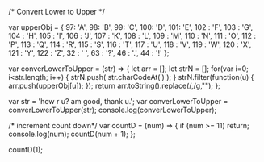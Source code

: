 /* Convert Lower to Upper */

var upperObj = {
  97: 'A',
  98: 'B',
  99: 'C',
  100: 'D',
  101: 'E',
  102	: 'F',
  103	: 'G',
  104	: 'H',
  105	: 'I',
  106	: 'J',
  107	: 'K',
  108	: 'L',
  109	: 'M',
  110	: 'N',
  111	: 'O',
  112	: 'P',
  113	: 'Q',
  114	: 'R',
  115	: 'S',
  116	: 'T',
  117	: 'U',
  118	: 'V',
  119	: 'W',
  120	: 'X',
  121	: 'Y',
  122	: 'Z',
  32  : ' ',
  63  : '?',
  46  : '.',
  44  : '!'
};

var converLowerToUpper = (str) => {
  let arr = [];
  let strN = [];
  for(var i=0; i<str.length; i++) {
    strN.push( str.charCodeAt(i) );
  }
  strN.filter(function(u) {
    arr.push(upperObj[u]);
  });
 return arr.toString().replace(/\,/g,"");
};

var str = 'how r u? am good, thank u.';
var converLowerToUpper = converLowerToUpper(str);
console.log(converLowerToUpper);

/* increment count down*/
var countD = (num) => {
  if (num >= 11) return;
  console.log(num);
  countD(num + 1);
};

countD(1);


